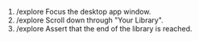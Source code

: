 1. /explore Focus the desktop app window.
2. /explore Scroll down through "Your Library".
3. /explore Assert that the end of the library is reached.